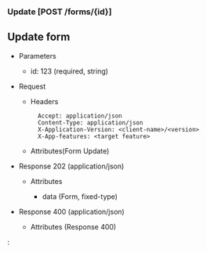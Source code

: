 ### Update [POST /forms/{id}]

## **Update form**

+ Parameters
    + id: 123 (required, string)

+ Request
    + Headers

            Accept: application/json
            Content-Type: application/json
            X-Application-Version: <client-name>/<version>
            X-App-features: <target feature>
          
    + Attributes(Form Update)

+ Response 202 (application/json)

    + Attributes
        
        + data (Form, fixed-type)
    
+ Response 400 (application/json)
              
    + Attributes (Response 400)

:[](../error_responses.md)
